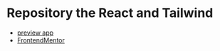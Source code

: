 # Repository the React and Tailwind

-   [preview app](https://todo.hamletideas.com/)
-   [FrontendMentor](https://www.frontendmentor.io/challenges/todo-app-Su1_KokOW)